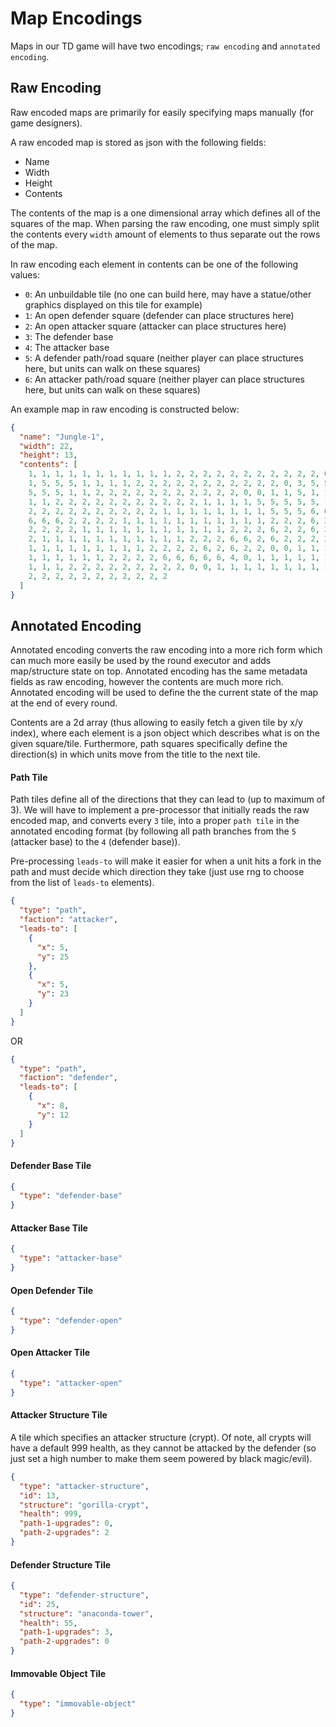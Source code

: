 # Map Encodings

Maps in our TD game will have two encodings; `raw encoding` and `annotated encoding`.

## Raw Encoding

Raw encoded maps are primarily for easily specifying maps manually (for game designers).

A raw encoded map is stored as json with the following fields:

- Name
- Width
- Height
- Contents

The contents of the map is a one dimensional array which defines all of the squares of the map. When parsing the raw encoding, one must simply split the contents every `width` amount of elements to thus separate out the rows of the map.

In raw encoding each element in contents can be one of the following values:


- `0`: An unbuildable tile (no one can build here, may have a statue/other graphics displayed on this tile for example)
- `1`: An open defender square (defender can place structures here)
- `2`: An open attacker square (attacker can place structures here)
- `3`: The defender base
- `4`: The attacker base
- `5`: A defender path/road square (neither player can place structures here, but units can walk on these squares)
- `6`: An attacker path/road square (neither player can place structures here, but units can walk on these squares)

An example map in raw encoding is constructed below:

```json
{
  "name": "Jungle-1",
  "width": 22,
  "height": 13,
  "contents": [
    1, 1, 1, 1, 1, 1, 1, 1, 1, 1, 1, 2, 2, 2, 2, 2, 2, 2, 2, 2, 2, 2, 0, 0, 1,
    1, 5, 5, 5, 1, 1, 1, 1, 2, 2, 2, 2, 2, 2, 2, 2, 2, 2, 2, 0, 3, 5, 5, 5, 1,
    5, 5, 5, 1, 1, 2, 2, 2, 2, 2, 2, 2, 2, 2, 2, 2, 0, 0, 1, 1, 5, 1, 1, 1, 5,
    1, 1, 2, 2, 2, 2, 2, 2, 2, 2, 2, 2, 2, 1, 1, 1, 1, 5, 5, 5, 5, 5, 1, 1, 2,
    2, 2, 2, 2, 2, 2, 2, 2, 2, 2, 1, 1, 1, 1, 1, 1, 1, 1, 5, 5, 5, 6, 6, 6, 6,
    6, 6, 6, 2, 2, 2, 2, 1, 1, 1, 1, 1, 1, 1, 1, 1, 1, 1, 2, 2, 2, 6, 2, 2, 6,
    2, 2, 2, 2, 1, 1, 1, 1, 1, 1, 1, 1, 1, 1, 1, 2, 2, 2, 6, 2, 2, 6, 2, 2, 2,
    2, 1, 1, 1, 1, 1, 1, 1, 1, 1, 1, 1, 2, 2, 2, 6, 6, 2, 6, 2, 2, 2, 2, 1, 1,
    1, 1, 1, 1, 1, 1, 1, 1, 1, 2, 2, 2, 2, 6, 2, 6, 2, 2, 0, 0, 1, 1, 1, 1, 1,
    1, 1, 1, 1, 1, 1, 2, 2, 2, 2, 6, 6, 6, 6, 6, 4, 0, 1, 1, 1, 1, 1, 1, 1, 1,
    1, 1, 1, 2, 2, 2, 2, 2, 2, 2, 2, 2, 0, 0, 1, 1, 1, 1, 1, 1, 1, 1, 1, 1, 1,
    2, 2, 2, 2, 2, 2, 2, 2, 2, 2, 2
  ]
}
```

## Annotated Encoding

Annotated encoding converts the raw encoding into a more rich form which can much more easily be used by the round executor and adds map/structure state on top. Annotated encoding has the same metadata fields as raw encoding, however the contents are much more rich. Annotated encoding will be used to define the the current state of the map at the end of every round.

Contents are a 2d array (thus allowing to easily fetch a given tile by x/y index), where each element is a json object which describes what is on the given square/tile. Furthermore, path squares specifically define the direction(s) in which units move from the title to the next tile.

#### Path Tile

Path tiles define all of the directions that they can lead to (up to maximum of 3). We will have to implement a pre-processor that initially reads the raw encoded map, and converts every `3` tile, into a proper `path tile` in the annotated encoding format (by following all path branches from the `5` (attacker base) to the `4` (defender base)).

Pre-processing `leads-to` will make it easier for when a unit hits a fork in the path and must decide which direction they take (just use rng to choose from the list of `leads-to` elements).

```json
{
  "type": "path",
  "faction": "attacker",
  "leads-to": [
    {
      "x": 5,
      "y": 25
    },
    {
      "x": 5,
      "y": 23
    }
  ]
}
```

OR

```json
{
  "type": "path",
  "faction": "defender",
  "leads-to": [
    {
      "x": 8,
      "y": 12
    }
  ]
}
```

#### Defender Base Tile

```json
{
  "type": "defender-base"
}
```

#### Attacker Base Tile

```json
{
  "type": "attacker-base"
}
```

#### Open Defender Tile

```json
{
  "type": "defender-open"
}
```

#### Open Attacker Tile

```json
{
  "type": "attacker-open"
}
```

#### Attacker Structure Tile

A tile which specifies an attacker structure (crypt). Of note, all crypts will have a default 999 health, as they cannot be attacked by the defender (so just set a high number to make them seem powered by black magic/evil).

```json
{
  "type": "attacker-structure",
  "id": 13,
  "structure": "gorilla-crypt",
  "health": 999,
  "path-1-upgrades": 0,
  "path-2-upgrades": 2
}
```

#### Defender Structure Tile

```json
{
  "type": "defender-structure",
  "id": 25,
  "structure": "anaconda-tower",
  "health": 55,
  "path-1-upgrades": 3,
  "path-2-upgrades": 0
}
```

#### Immovable Object Tile

```json
{
  "type": "immovable-object"
}
```
